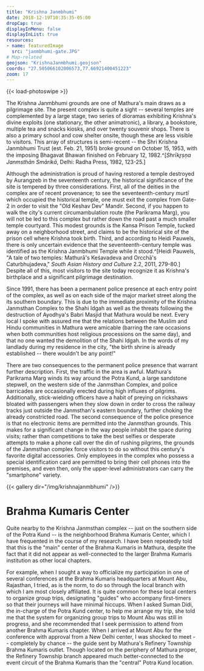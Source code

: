 ```yaml
---
title: "Krishna Janmbhumi"
date: 2018-12-19T10:35:35-05:00
dropCap: true
displayInMenu: false
displayInList: true
resources:
- name: featuredImage
  src: "janmbhumi-gate.JPG"
# Map-related
geojson: "KrishnaJanmbhumi.geojson"
coords: "27.505066102006573,77.66921400451223"
zoom: 17
---
```


{{< load-photoswipe >}}

The Krishna Janmbhumi grounds are one of Mathura's main draws as a pilgrimage site. The present complex is quite a sight -- several temples are complemented by a large stage, two series of dioramas exhibiting Krishna's divine exploits (one stationary, the other animatronic), a library, a bookstore, multiple tea and snacks kiosks, and over twenty souvenir shops. There is also a primary school and cow shelter onsite, though these are less visible to visitors. This array of structures is semi-recent -- the Shri Krishna Janmbhumi Trust (est. Feb. 21, 1951) broke ground on October 15, 1953, with the imposing Bhagavat Bhawan finished on February 12, 1982.^[_Shrīkr̥ṣṇa Janmsthān Smārikā_, Delhi: Radha Press, 1982, 123-25.]

Although the administration is proud of having restored a temple destroyed by Aurangzeb in the seventeenth century, the historical significance of the site is tempered by three considerations. First, all of the deities in the complex are of recent provenance; to see the seventeenth-century _murtī_ which occupied the historical temple, one must exit the complex from Gate-2 in order to visit the "Old Keshav Dev" Mandir. Second, if you happen to walk the city's current circumambulation route (the Parikrama Marg), you will not be led to this complex but rather down the road past a much smaller temple courtyard. This modest grounds is the Kansa Prison Temple, tucked away on a neighborhood street, and claims to be the historical site of the prison cell where Krishna took birth. Third, and according to Heidi Pauwels, there is only uncertain evidence that the seventeenth-century temple was identified as the Krishna Janmbhumi Temple while it stood.^[Heidi Pauwels, "A tale of two temples: Mathurā's Keśavadeva and Orcchā's Caturbhujadeva," _South Asian History and Culture_ 2.2, 2011, 279-80.] Despite all of this, most visitors to the site today recognize it as Krishna's birthplace and a significant pilgrimage destination.

Since 1991, there has been a permanent police presence at each entry point of the complex, as well as on each side of the major market street along the its southern boundary. This is due to the immediate proximity of the Krishna Janmsthan Complex to the Shahi Idgah as well as the threats following the destruction of Ayodhya's Babri Masjid that Mathura would be next. Every local I spoke with assured me that the relations between the Muslim and Hindu communities in Mathura were amicable (barring the rare occasions when both communities host religious processions on the same day), and that no one wanted the demolition of the Shahi Idgah. In the words of my landlady during my residence in the city, "the birth shrine is already established -- there wouldn't be any point!"

There are two consequences to the permanent police presence that warrant further description. First, the traffic in the area is awful. Mathura's Parikrama Marg winds its way around the Potra Kund, a large sandstone stepwell, on the western side of the Janmsthan Complex, and police barricades are occasionally erected during high influxes of pilgrims. Additionally, stick-wielding officers have a habit of preying on rickshaws bloated with passengers when they slow down in order to cross the railway tracks just outside the Janmsthan's eastern boundary, further choking the already constricted road. The second consequence of the police presence is that no electronic items are permitted into the Janmsthan grounds. This makes for a significant change in the way people inhabit the space during visits; rather than competitions to take the best selfies or desperate attempts to make a phone call over the din of rushing pilgrims, the grounds of the Janmsthan complex force visitors to do so without this century's favorite digital accessories. Only employees in the complex who possess a special identification card are permitted to bring their cell phones into the premises, and even then, only the upper-level administrators can carry the "smartphone" variety.

{{< gallery dir="/img/krishnajanmbhumi" />}}

# Brahma Kumaris Center

Quite nearby to the Krishna Janmsthan complex -- just on the southern side of the Potra Kund -- is the neighborhood Brahma Kumaris Center, which I have frequented in the course of my research. I have been repeatedly told that this is the "main" center of the Brahma Kumaris in Mathura, despite the fact that it did not appear as well-connected to the larger Brahma Kumaris institution as other local chapters.

For example, when I sought a way to officialize my participation in one of several conferences at the Brahma Kumaris headquarters at Mount Abu, Rajasthan, I tried, as is the norm, to do so through the local branch with which I am most closely affiliated. It is quite common for these local centers to organize group trips, designating "guides" who accompany first-timers so that their journeys will have minimal hiccups. When I asked Suman Didi, the in-charge of the Potra Kund center, to help me arrange my trip, she told me that the system for organizing group trips to Mount Abu was still in progress, and she recommended that I seek permission to attend from another Brahma Kumaris chapter. When I arrived at Mount Abu for the conference with approval from a New Delhi center, I was shocked to meet -- completely by chance -- the guide sent by Mathura's Refinery Township Brahma Kumaris outlet. Though located on the periphery of Mathura proper, the Refinery Township branch appeared much better-connected to the event circuit of the Brahma Kumaris than the "central" Potra Kund location.
